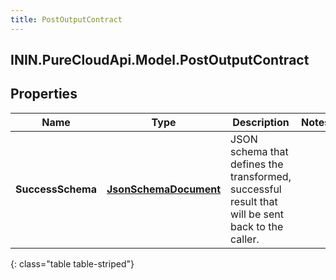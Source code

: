 ```yaml
---
title: PostOutputContract
---
```

## ININ.PureCloudApi.Model.PostOutputContract

## Properties

|Name | Type | Description | Notes|
|------------ | ------------- | ------------- | -------------|
| **SuccessSchema** | [**JsonSchemaDocument**](JsonSchemaDocument.html) | JSON schema that defines the transformed, successful result that will be sent back to the caller. | |
{: class="table table-striped"}


